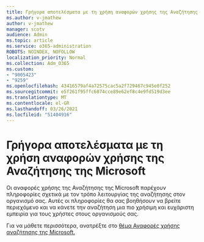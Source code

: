 ```yaml
---
title: Γρήγορα αποτελέσματα με τη χρήση αναφορών χρήσης της Αναζήτησης της Microsoft
ms.author: v-jmathew
author: v-jmathew
manager: scotv
audience: Admin
ms.topic: article
ms.service: o365-administration
ROBOTS: NOINDEX, NOFOLLOW
localization_priority: Normal
ms.collection: Adm_O365
ms.custom:
- "9005423"
- "9259"
ms.openlocfilehash: 43416579af4a72575cac5a2f729467c945e0f252
ms.sourcegitcommit: e5f261f95ffc6074cce89e62ef8c4e9fd519d3ee
ms.translationtype: MT
ms.contentlocale: el-GR
ms.lasthandoff: 03/26/2021
ms.locfileid: "51404916"
---
```

# <a name="get-started-with-using-microsoft-search-usage-reports"></a>Γρήγορα αποτελέσματα με τη χρήση αναφορών χρήσης της Αναζήτησης της Microsoft

Οι αναφορές χρήσης της Αναζήτησης της Microsoft παρέχουν πληροφορίες σχετικά με τον τρόπο λειτουργίας της αναζήτησης στον οργανισμό σας. Αυτές οι πληροφορίες θα σας βοηθήσουν να βρείτε περιεχόμενο και να κάνετε την αναζήτηση μια πιο χρήσιμη και ευχάριστη εμπειρία για τους χρήστες στους οργανισμούς σας.

Για να μάθετε περισσότερα, ανατρέξτε στο [θέμα Αναφορές χρήσης αναζήτησης της Microsoft.](https://go.microsoft.com/fwlink/?linkid=2152048)
